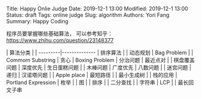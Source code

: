 Title: Happy Onlie Judge
Date: 2019-12-1 13:00
Modified: 2019-12-1 13:00
Status: draft
Tags: online judge
Slug: algorithm
Authors: Yori Fang
Summary: Happy Coding

程序员要掌握哪些基础算法， 可以参考知乎： https://www.zhihu.com/question/23148377


| 算法分类 |
| ---------|--------------
| 排序算法 |
| 动态规划 |  Bag Problem
|          |  Commom Substring
| 贪心     |  Boxing Problem
| 分治问题 |  最近点对
|          |  棋盘覆盖问题
| 深度优先 |  生日蛋糕问题
|          |  木棒问题
| 广度优先 |  八数问题
|          |  迷宫问题
| 递归     |  汉诺塔问题
|          |  Apple place
| 最短路径 |
| 最小生成树 |
| 栈的应用 |  Portland Expression
| 枚举     |
| 图       |
| 排序     |
| 二分查找 |
| 字符串   | LCP
|          | 最长回文子串
